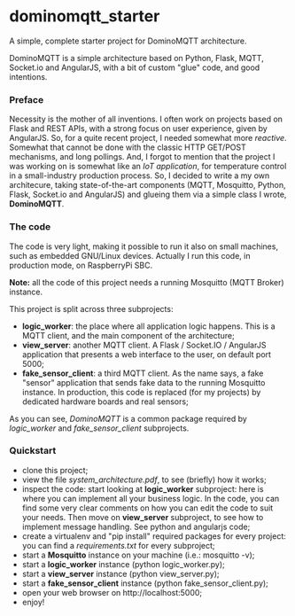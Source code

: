 # dominomqtt_starter
A simple, complete starter project for DominoMQTT architecture.

DominoMQTT is a simple architecture based on Python, Flask, MQTT, Socket.io and AngularJS, with a bit of custom "glue" code, and good intentions.

### Preface
Necessity is the mother of all inventions. I often work on projects based on Flask and REST APIs, with a strong focus on user experience, given by AngularJS. So, for a quite recent project, I needed somewhat more *reactive*. Somewhat that cannot be done with the classic HTTP GET/POST mechanisms, and long pollings. And, I forgot to mention that the project I was working on is somewhat like an *IoT application*, for temperature control in a small-industry production process.
So, I decided to write a my own architecure, taking state-of-the-art components (MQTT, Mosquitto, Python, Flask, Socket.io and AngularJS) and glueing them via a simple class I wrote, **DominoMQTT**.

### The code
The code is very light, making it possible to run it also on small machines, such as embedded GNU/Linux devices. Actually I run this code, in production mode, on RaspberryPi SBC.

**Note:** all the code of this project needs a running Mosquitto (MQTT Broker) instance.

This project is split across three subprojects:
- **logic_worker**: the place where all application logic happens. This is a MQTT client, and the main component of the architecture;
- **view_server**: another MQTT client. A Flask / Socket.IO / AngularJS application that presents a web interface to the user, on default port 5000;
- **fake_sensor_client**: a third MQTT client. As the name says, a fake "sensor" application that sends fake data to the running Mosquitto instance. In production, this code is replaced (for my projects) by dedicated hardware boards and real sensors; 

As you can see, *DominoMQTT* is a common package required by *logic_worker* and *fake_sensor_client* subprojects.

### Quickstart
- clone this project;
- view the file *system_architecture.pdf*, to see (briefly) how it works;
- inspect the code: start looking at **logic_worker** subproject: here is where you can implement all your business logic. In the code, you can find some very clear comments on how you can edit the code to suit your needs. Then move on **view_server** subproject, to see how to implement message handling. See python and angularjs code;
- create a virtualenv and "pip install" required packages for every project: you can find a *requirements.txt* for every subproject;
- start a **Mosquitto** instance on your machine (i.e.: mosquitto -v);
- start a **logic_worker** instance (python logic_worker.py);
- start a **view_server** instance (python view_server.py);
- start a **fake_sensor_client** instance (python fake_sensor_client.py);
- open your web browser on http://localhost:5000;
- enjoy!
